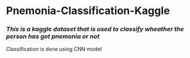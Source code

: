 # **Pnemonia-Classification-Kaggle**
### *This is a kaggle dataset that is used to classify wheather the person has got pnemonia or not*

Classification is done using CNN model


